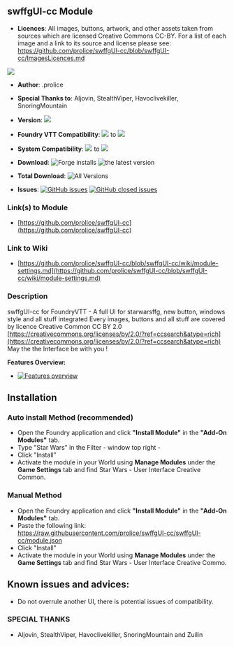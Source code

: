 
## swffgUI-cc Module
* **Licences**:
All images, buttons, artwork, and other assets taken from sources which are licensed Creative Commons CC-BY. For a list of each image and a link to its source and license please see: 
https://github.com/prolice/swffgUI-cc/blob/swffgUI-cc/ImagesLicences.md

![](https://github.com/prolice/swffgUI-cc/blob/swffgUI-cc/cc-by.svg)

* **Author**: .prolice
* **Special Thanks to**: Aljovin, StealthViper, Havoclivekiller, SnoringMountain
* **Version**: ![](https://img.shields.io/badge/swffgUI--cc-v2.3.0-green)
* **Foundry VTT Compatibility**: ![](https://img.shields.io/badge/Foundry-v10-informational) to ![](https://img.shields.io/badge/Foundry-v11-informational)

* **System Compatibility**: ![](https://img.shields.io/badge/Starwarsffg-v1.801-orange) to ![](https://img.shields.io/badge/Starwarsffg-v1.801-orange) 
* **Download**: ![Forge installs](https://img.shields.io/badge/dynamic/json?label=Forge%20Installs&query=package.installs&suffix=%25&url=https%3A%2F%2Fforge-vtt.com%2Fapi%2Fbazaar%2Fpackage%2FswffgUI-cc)
				![the latest version](https://img.shields.io/github/downloads/prolice/swffgUI-cc/latest/total) 
				
* **Total Download**: ![All Versions](https://img.shields.io/github/downloads/prolice/swffgUI-cc/total) 
		
* **Issues**:
		[![GitHub issues](https://img.shields.io/github/issues/prolice/swffgUI-cc/bug.svg)](https://GitHub.com/prolice/swffgUI-cc/issues/)
                [![GitHub closed issues](https://img.shields.io/github/issues/prolice/swffgUI-cc/bug.svg)](https://GitHub.com/prolice/swffgUI-cc/issues-closed-raw/)
 
### Link(s) to Module
* [https://github.com/prolice/swffgUI-cc](https://github.com/prolice/swffgUI-cc)

### Link to Wiki
* [https://github.com/prolice/swffgUI-cc/blob/swffgUI-cc/wiki/module-settings.md](https://github.com/prolice/swffgUI-cc/blob/swffgUI-cc/wiki/module-settings.md)

### Description 
swffgUI-cc for FoundryVTT - A full UI for starwarsffg, new button, windows style and all stuff integrated 
Every images, buttons and all stuff are covered by licence Creative Common CC BY 2.0 [https://creativecommons.org/licenses/by/2.0/?ref=ccsearch&atype=rich](https://creativecommons.org/licenses/by/2.0/?ref=ccsearch&atype=rich)
May the the Interface be with you !

**Features Overview:**
* [![Features overview](https://img.youtube.com/vi/noCjBQDotD0/0.jpg)](https://www.youtube.com/watch?v=noCjBQDotD0)

## Installation
### Auto install Method (recommended)
* Open the Foundry application and click **"Install Module"** in the **"Add-On Modules"** tab.
* Type "Star Wars" in the Filter - window top right - 
* Click "Install"
* Activate the module in your World using **Manage Modules** under the **Game Settings** tab and find Star Wars - User Interface Creative Common.

### Manual Method
* Open the Foundry application and click **"Install Module"** in the **"Add-On Modules"** tab.
* Paste the following link: https://raw.githubusercontent.com/prolice/swffgUI-cc/swffgUI-cc/module.json
* Click "Install" 
* Activate the module in your World using **Manage Modules** under the **Game Settings** tab and find Star Wars - User Interface Creative Commo.

## Known issues and advices:
* Do not overrule another UI, there is potential issues of compatibility.

### SPECIAL THANKS
* Aljovin, StealthViper, Havoclivekiller, SnoringMountain and Zuilin
